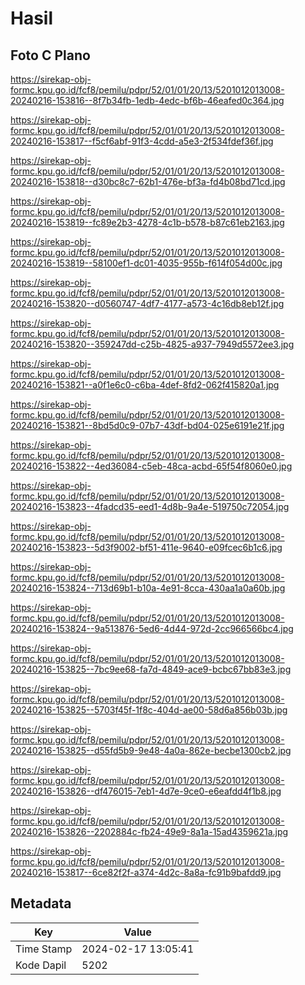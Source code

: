 # Hasil

## Foto C Plano

https://sirekap-obj-formc.kpu.go.id/fcf8/pemilu/pdpr/52/01/01/20/13/5201012013008-20240216-153816--8f7b34fb-1edb-4edc-bf6b-46eafed0c364.jpg

https://sirekap-obj-formc.kpu.go.id/fcf8/pemilu/pdpr/52/01/01/20/13/5201012013008-20240216-153817--f5cf6abf-91f3-4cdd-a5e3-2f534fdef36f.jpg

https://sirekap-obj-formc.kpu.go.id/fcf8/pemilu/pdpr/52/01/01/20/13/5201012013008-20240216-153818--d30bc8c7-62b1-476e-bf3a-fd4b08bd71cd.jpg

https://sirekap-obj-formc.kpu.go.id/fcf8/pemilu/pdpr/52/01/01/20/13/5201012013008-20240216-153819--fc89e2b3-4278-4c1b-b578-b87c61eb2163.jpg

https://sirekap-obj-formc.kpu.go.id/fcf8/pemilu/pdpr/52/01/01/20/13/5201012013008-20240216-153819--58100ef1-dc01-4035-955b-f614f054d00c.jpg

https://sirekap-obj-formc.kpu.go.id/fcf8/pemilu/pdpr/52/01/01/20/13/5201012013008-20240216-153820--d0560747-4df7-4177-a573-4c16db8eb12f.jpg

https://sirekap-obj-formc.kpu.go.id/fcf8/pemilu/pdpr/52/01/01/20/13/5201012013008-20240216-153820--359247dd-c25b-4825-a937-7949d5572ee3.jpg

https://sirekap-obj-formc.kpu.go.id/fcf8/pemilu/pdpr/52/01/01/20/13/5201012013008-20240216-153821--a0f1e6c0-c6ba-4def-8fd2-062f415820a1.jpg

https://sirekap-obj-formc.kpu.go.id/fcf8/pemilu/pdpr/52/01/01/20/13/5201012013008-20240216-153821--8bd5d0c9-07b7-43df-bd04-025e6191e21f.jpg

https://sirekap-obj-formc.kpu.go.id/fcf8/pemilu/pdpr/52/01/01/20/13/5201012013008-20240216-153822--4ed36084-c5eb-48ca-acbd-65f54f8060e0.jpg

https://sirekap-obj-formc.kpu.go.id/fcf8/pemilu/pdpr/52/01/01/20/13/5201012013008-20240216-153823--4fadcd35-eed1-4d8b-9a4e-519750c72054.jpg

https://sirekap-obj-formc.kpu.go.id/fcf8/pemilu/pdpr/52/01/01/20/13/5201012013008-20240216-153823--5d3f9002-bf51-411e-9640-e09fcec6b1c6.jpg

https://sirekap-obj-formc.kpu.go.id/fcf8/pemilu/pdpr/52/01/01/20/13/5201012013008-20240216-153824--713d69b1-b10a-4e91-8cca-430aa1a0a60b.jpg

https://sirekap-obj-formc.kpu.go.id/fcf8/pemilu/pdpr/52/01/01/20/13/5201012013008-20240216-153824--9a513876-5ed6-4d44-972d-2cc966566bc4.jpg

https://sirekap-obj-formc.kpu.go.id/fcf8/pemilu/pdpr/52/01/01/20/13/5201012013008-20240216-153825--7bc9ee68-fa7d-4849-ace9-bcbc67bb83e3.jpg

https://sirekap-obj-formc.kpu.go.id/fcf8/pemilu/pdpr/52/01/01/20/13/5201012013008-20240216-153825--5703f45f-1f8c-404d-ae00-58d6a856b03b.jpg

https://sirekap-obj-formc.kpu.go.id/fcf8/pemilu/pdpr/52/01/01/20/13/5201012013008-20240216-153825--d55fd5b9-9e48-4a0a-862e-becbe1300cb2.jpg

https://sirekap-obj-formc.kpu.go.id/fcf8/pemilu/pdpr/52/01/01/20/13/5201012013008-20240216-153826--df476015-7eb1-4d7e-9ce0-e6eafdd4f1b8.jpg

https://sirekap-obj-formc.kpu.go.id/fcf8/pemilu/pdpr/52/01/01/20/13/5201012013008-20240216-153826--2202884c-fb24-49e9-8a1a-15ad4359621a.jpg

https://sirekap-obj-formc.kpu.go.id/fcf8/pemilu/pdpr/52/01/01/20/13/5201012013008-20240216-153817--6ce82f2f-a374-4d2c-8a8a-fc91b9bafdd9.jpg


## Metadata

| Key        | Value               |
| ---------- | ------------------- |
| Time Stamp | 2024-02-17 13:05:41 |
| Kode Dapil | 5202                |



